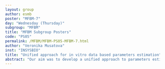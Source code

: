```yaml
---
layout: group
author: esmb
poster: "MFBM-7"
day: "Wednesday (Thursday)"
subgroup: "MFBM"
title: "MFBM Subgroup Posters"
code: "PS05"
permalink: /MFBM/MFBM-PS05-MFBM-7.html
author: "Veronika Musatova"
inst: "INSYSBIO"
title: "Unified approach for in vitro data based parameters estimation"
abstract: "Our aim was to develop a unified approach to parameters estimation from the in vitro data and its implementation in an upgrade of the Immune Response Template (IRT). IRT is QSP platform of the immune system and a tool for the development of QSP and mechanistic models related to immunity. The core of IRT is an ordinary differential equations-based model describing immune cells cycle processes, cytokines secretion and surface molecules interaction. Model parameters may be assessed from the in vitro experiments with typical design for cells survival, proliferation, migration, etc. We derived formulas for direct parameters calculation from the in vitro data for apoptosis, proliferation, migration, differentiation and cytokine synthesis.Typical in vitro experiments were modeled, processes were described with an approach from [1]. Derived formulas allow direct calculation of parameters from the in vitro data, resulting in a reduction of a model development time. Developed formulas were used in parameter identification for IRT version 3 and 3.1, allowing the calculation of nearly 950 parameters directly from the in vitro data.1. Mechanistic approach to describe multiple effects of regulatory molecules on cell dynamics process in immune response. Oleg Demin, Evgeny Metelkin, Galina Lebedeva, Sergey Smirnov, ACoP7, Bellevue, WA, US."
---
```

